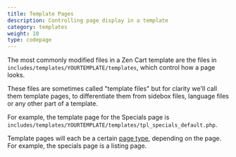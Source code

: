 ```yaml
---
title: Template Pages 
description: Controlling page display in a template
category: templates
weight: 10 
type: codepage 
---
```


The most commonly modified files in a Zen Cart template are the files in `includes/templates/YOURTEMPLATE/templates`, which control how a page looks. 

These files are sometimes called "template files" but for clarity we'll call them template pages, to differentiate them from sidebox files, language files or any other part of a template. 

For example, the template page for the Specials page is `includes/templates/YOURTEMPLATE/templates/tpl_specials_default.php`.  

Template pages will each be a certain [page type](/user/template/page_types/), depending on the page. For example, the specials page is a listing page. 

